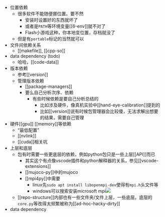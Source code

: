 - 位置依赖
    - 很多软件不能随便挪位置。要不然
      - 安装时设置好的东西就坏了
      - 或者是`PATH`等环境变量[[6-env]]就不对了
      - Flash小游戏这种，你本地变位置，存档就没了
    - 但是有`portable`标记的当然就可以
- 文件间依赖关系
  - [[makefile]], [[cpp-so]]
- data dependency (todo)
  - 哈哈，[[code-data]]
- 版本依赖
  - 参考[[version]]
  - 管理版本依赖
    - [[package-managers]]
    - 要么自己分析次序、依赖
      - 有些时候依赖是要自己分析总结的
        - 比如涉及硬件，像真机实验中[[hand-eye-calibration]]提到的
        - 比如[[version]]说有时候包管理器会比较傻，无法求解出想要的结果，需要自己管理
- 硬件[[gpu]] [[memory]]等依赖
  - “最低配置”
  - [[nvlink]]
  - [[cuda]]相关坑
- 上层和底层
  - 包有时需要一些更底层的依赖，例如python包只是一些上层[[API]]而已
    - 其实这个有点像vscode插件和python解释器的关系，参见[[vscode-extensions]]
    - [[mujoco-py]]中的mujoco
    - [[mpi4py]]中需要
      - linux先`sudo apt install libopenmpi-dev`使得有`mpi.h`头文件等
      - windows可以搜索安装microsoft mpi![](microsoft-mpi.png)
  - [[repo-structure]]内部也有一些文件夹/文件上层，一些底层。底层的`core.py`等改得太频繁被称为[[ad-hoc-hacky-dirty]]
- data dependency